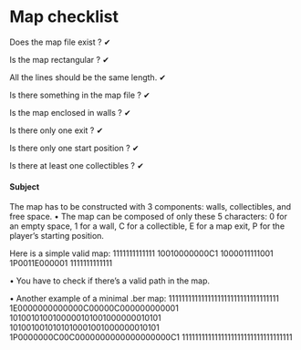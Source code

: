 <!--
WSL Compile
cc src/*.c includes/so_long.h lib/libft/*.c lib/libft/*.h
 -->
# Map checklist

Does the map file exist ? ✔

Is the map rectangular ? ✔

All the lines should be the same length. ✔

Is there something in the map file ? ✔

Is the map enclosed in walls ? ✔

Is there only one exit ? ✔

Is there only one start position ? ✔

Is there at least one collectibles ? ✔

#### Subject
The map has to be constructed with 3 components: walls, collectibles, and free
space.
• The map can be composed of only these 5 characters:
0 for an empty space,
1 for a wall,
C for a collectible,
E for a map exit,
P for the player’s starting position.

Here is a simple valid map:
1111111111111
10010000000C1
1000011111001
1P0011E000001
1111111111111

• You have to check if there’s a valid path in the map.


• Another example of a minimal .ber map:
1111111111111111111111111111111111
1E0000000000000C00000C000000000001
1010010100100000101001000000010101
1010010010101010001001000000010101
1P0000000C00C0000000000000000000C1
1111111111111111111111111111111111
